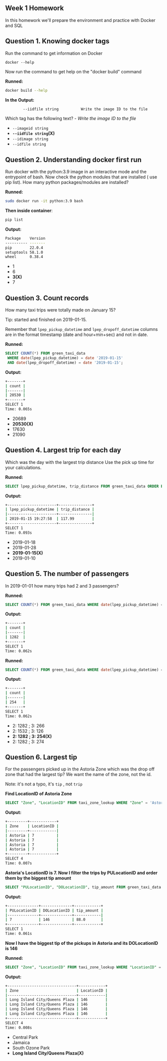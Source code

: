 ## Week 1 Homework

In this homework we'll prepare the environment 
and practice with Docker and SQL

## Question 1. Knowing docker tags

Run the command to get information on Docker 

```docker --help```

Now run the command to get help on the "docker build" command

**Runned:**
```bash
docker build --help
```
**In the Output:**

```bash
        --iidfile string          Write the image ID to the file
```

Which tag has the following text? - *Write the image ID to the file* 

- `--imageid string`
- **`--iidfile string`(X)**
- `--idimage string`
- `--idfile string`


## Question 2. Understanding docker first run 

Run docker with the python:3.9 image in an interactive mode and the entrypoint of bash.
Now check the python modules that are installed ( use pip list). 
How many python packages/modules are installed?

**Runned:**
```bash
sudo docker run -it python:3.9 bash
```

**Then inside container**:
```bash
pip list
```

**Output:**
```bash
Package    Version
---------- -------
pip        22.0.4
setuptools 58.1.0
wheel      0.38.4
```

- 1
- 6
- **3(X)**
- 7

## Question 3. Count records 

How many taxi trips were totally made on January 15?

Tip: started and finished on 2019-01-15. 

Remember that `lpep_pickup_datetime` and `lpep_dropoff_datetime` columns are in the format timestamp (date and hour+min+sec) and not in date.


**Runned:**
```sql
SELECT COUNT(*) FROM green_taxi_data
 WHERE date(lpep_pickup_datetime) = date '2019-01-15' 
 AND date(lpep_dropoff_datetime) = date '2019-01-15';
```

**Output:**
```bash
+-------+
| count |
|-------|
| 20530 |
+-------+
SELECT 1
Time: 0.065s
```

- 20689
- **20530(X)**
- 17630
- 21090


## Question 4. Largest trip for each day

Which was the day with the largest trip distance
Use the pick up time for your calculations.

**Runned:**
```sql
SELECT lpep_pickup_datetime, trip_distance FROM green_taxi_data ORDER BY trip_distance DESC limit 1;
```

**Output:**
```bash
+----------------------+---------------+
| lpep_pickup_datetime | trip_distance |
|----------------------+---------------|
| 2019-01-15 19:27:58  | 117.99        |
+----------------------+---------------+
SELECT 1
Time: 0.093s
```

- 2019-01-18
- 2019-01-28
- **2019-01-15(X)**
- 2019-01-10

## Question 5. The number of passengers

In 2019-01-01 how many trips had 2 and 3 passengers?

**Runned:**
```sql
SELECT COUNT(*) FROM green_taxi_data WHERE date(lpep_pickup_datetime) = date '2019-01-01' AND passenger_count = 2;
```

**Output:**
```bash
+-------+
| count |
|-------|
| 1282  |
+-------+
SELECT 1
Time: 0.062s
```
**Runned:**
```sql
SELECT COUNT(*) FROM green_taxi_data WHERE date(lpep_pickup_datetime) = date '2019-01-01' AND passenger_count = 3;
```

**Output:**
```bash
+-------+
| count |
|-------|
| 254   |
+-------+
SELECT 1
Time: 0.062s
```

- 2: 1282 ; 3: 266
- 2: 1532 ; 3: 126
- **2: 1282 ; 3: 254(X)**
- 2: 1282 ; 3: 274


## Question 6. Largest tip

For the passengers picked up in the Astoria Zone which was the drop off zone that had the largest tip?
We want the name of the zone, not the id.

Note: it's not a typo, it's `tip` , not `trip`


**Find LocationID of Astoria Zone**
```sql
SELECT "Zone", "LocationID" FROM taxi_zone_lookup WHERE "Zone" = 'Astoria';
```
**Output:**
```bash
+---------+------------+
| Zone    | LocationID |
|---------+------------|
| Astoria | 7          |
| Astoria | 7          |
| Astoria | 7          |
| Astoria | 7          |
+---------+------------+
SELECT 4
Time: 0.007s
```
**Astoria's LocationID is 7. Now I filter the trips by PULocationID and order them by the biggest tip amount**
```sql
SELECT "PULocationID", "DOLocationID", tip_amount FROM green_taxi_data WHERE "PULocationID" = 7 ORDER BY tip_amount DESC LIMIT 1;
```

**Output:**
```bash
+--------------+--------------+------------+
| PULocationID | DOLocationID | tip_amount |
|--------------+--------------+------------|
| 7            | 146          | 88.0       |
+--------------+--------------+------------+
SELECT 1
Time: 0.061s
```
**Now I have the biggest tip of the pickups in Astoria and its DOLocationID is 146**


**Runned:**
```sql
SELECT "Zone", "LocationID" FROM taxi_zone_lookup WHERE "LocationID" = 146;
```


**Output:**
```bash
+-------------------------------+------------+
| Zone                          | LocationID |
|-------------------------------+------------|
| Long Island City/Queens Plaza | 146        |
| Long Island City/Queens Plaza | 146        |
| Long Island City/Queens Plaza | 146        |
| Long Island City/Queens Plaza | 146        |
+-------------------------------+------------+
SELECT 4
Time: 0.008s
```

- Central Park
- Jamaica
- South Ozone Park
- **Long Island City/Queens Plaza(X)**
